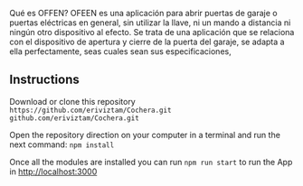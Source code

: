 Qué es OFFEN?
 OFEEN es una aplicación para abrir puertas de garaje o puertas eléctricas en general, sin utilizar la llave, ni un mando a distancia ni ningún otro dispositivo al efecto. Se trata de una aplicación que se relaciona con el dispositivo de apertura y cierre de la puerta del garaje, se adapta a ella perfectamente, seas cuales sean sus especificaciones,
 
 




## Instructions

Download or clone this repository
`https://github.com/eriviztam/Cochera.git`
`github.com/eriviztam/Cochera.git`

Open the repository direction on your computer in a terminal and run the next command:
`npm install`

Once all the modules are installed you can run `npm run start` to run the App in [http://localhost:3000](http://localhost:3000)
